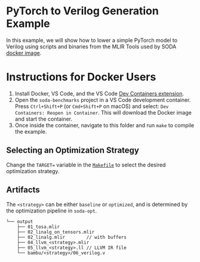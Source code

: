 # PyTorch to Verilog Generation Example

In this example, we will show how to lower a simple PyTorch model to Verilog
using scripts and binaries from the MLIR Tools used by SODA 
[docker image](https://hub.docker.com/r/agostini01/soda).


# Instructions for Docker Users

1. Install Docker, VS Code, and the VS Code [Dev Containers extension](https://marketplace.visualstudio.com/items?itemName=ms-azuretools.vscode-containers).
2. Open the `soda-benchmarks` project in a VS Code development container. Press `Ctrl+Shift+P` (or `Cmd+Shift+P` on macOS) and select: `Dev Containers: Reopen in Container`. This will download the Docker image and start the container.
3. Once inside the container, navigate to this folder and run `make` to compile the example.


## Selecting an Optimization Strategy

Change the `TARGET=` variable in the [`Makefile`](Makefile) to select the desired optimization strategy.


## Artifacts

The `<strategy>` can be either `baseline` or `optimized`, and is determined by the optimization pipeline in `soda-opt`.

```
└── output
    ├── 01_tosa.mlir
    ├── 02_linalg_on_tensors.mlir
    ├── 02_linalg.mlir        // with buffers
    ├── 04_llvm_<strategy>.mlir
    ├── 05_llvm_<strategy>.ll // LLVM IR file
    └── bambu/<strategy>/06_verilog.v
```